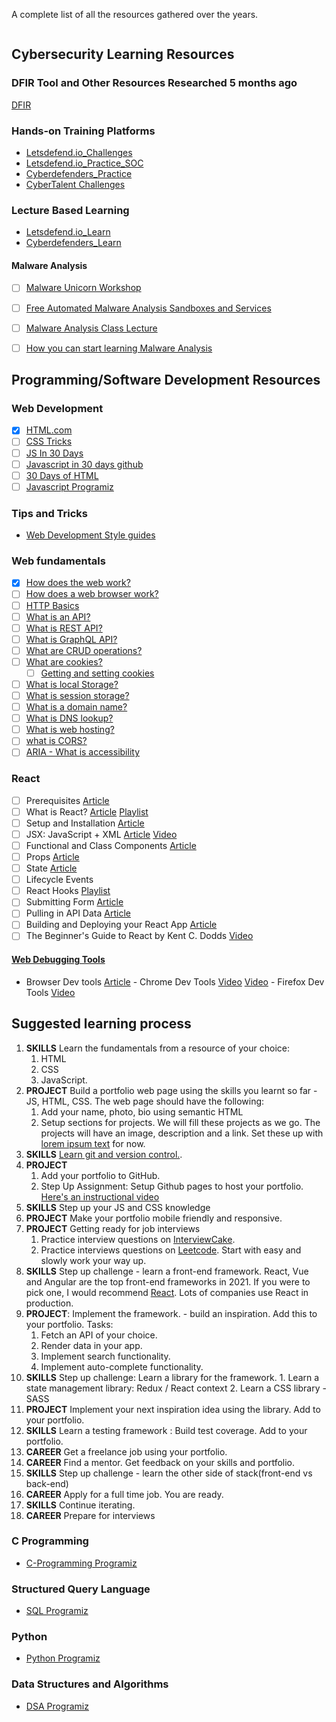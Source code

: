 A complete list of all the resources gathered over the years.
```toc
```
## Cybersecurity Learning Resources
### DFIR Tool and Other Resources Researched 5 months ago
[DFIR](Cybersecurity/DigitalForensics&IncidentResponse)

### Hands-on Training Platforms
- [Letsdefend.io_Challenges](https://app.letsdefend.io/challenge/) 
- [Letsdefend.io_Practice_SOC](https://app.letsdefend.io/monitoring/alerts/)
- [Cyberdefenders_Practice](https://cyberdefenders.org/blueteam-ctf-challenges/)
- [CyberTalent Challenges](https://cybertalents.com/challenges)

### Lecture Based Learning
- [Letsdefend.io_Learn](https://app.letsdefend.io/#)
- [Cyberdefenders_Learn](https://cyberdefenders.org/blueteam-training/)

#### Malware Analysis
- [ ] [Malware Unicorn Workshop](https://malwareunicorn.org/#/workshops)
- [ ] [Free Automated Malware Analysis Sandboxes and Services](https://zeltser.com/automated-malware-analysis/)
- [ ] [Malware Analysis Class Lecture](https://class.malware.re/)
- [ ] [How you can start learning Malware Analysis](https://www.sans.org/blog/how-you-can-start-learning-malware-analysis/)


## Programming/Software Development Resources
### Web Development
- [x] [HTML.com](https://html.com/)
- [ ] [CSS Tricks](https://css-tricks.com/)
- [ ] [JS In 30 Days](https://courses.wesbos.com/account)
- [ ] [Javascript in 30 days github](https://github.com/Asabeneh/30-Days-Of-JavaScript)
- [ ] [30 Days of HTML](https://github.com/Asabeneh/30-Days-Of-HTML)
- [ ] [Javascript Programiz](https://www.programiz.com/javascript)

### Tips and Tricks
- [Web Development Style guides](http://styleguides.io/)

### Web fundamentals
- [x] [How does the web work?](https://developer.mozilla.org/en-US/docs/Learn/Common_questions/How_does_the_Internet_work)
- [ ] [How does a web browser work?](https://medium.com/@monica1109/what-happens-when-i-type-any-url-in-the-browser-3719c6357da2)
- [ ] [HTTP Basics](https://www.youtube.com/watch?v=t3xrHaqX2tc&ab_channel=OracleDevelopers)
- [ ] [What is an API?](https://www.youtube.com/watch?v=Yzx7ihtCGBs&ab_channel=CodeWithChris)
- [ ] [What is REST API?](https://www.youtube.com/watch?v=lsMQRaeKNDk&ab_channel=IBMCloud)
- [ ] [What is GraphQL API?](https://www.youtube.com/watch?v=VjXb3PRL9WI&ab_channel=LevelUpTuts)
- [ ] [What are CRUD operations?](https://www.codecademy.com/articles/what-is-crud)
- [ ] [What are cookies?](https://www.youtube.com/watch?v=rdVPflECed8&ab_channel=CreateaProWebsite)
	- [ ] [Getting and setting cookies](https://javascript.info/cookie)
- [ ] [What is local Storage?](https://www.smashingmagazine.com/2010/10/local-storage-and-how-to-use-it/)
- [ ] [What is session storage?](https://www.javascripttutorial.net/web-apis/javascript-sessionstorage/)
- [ ] [What is a domain name?](https://www.youtube.com/watch?v=Y4cRx19nhJk&ab_channel=CreateaProWebsite)
- [ ] [What is DNS lookup?](https://www.youtube.com/watch?v=Rck3BALhI5c&ab_channel=Techquickie)
- [ ] [What is web hosting?](https://www.youtube.com/watch?v=H8oAvyqQwew&ab_channel=CreateaProWebsite)
- [ ] [what is CORS?](https://developer.mozilla.org/en-US/docs/Web/HTTP/CORS)
- [ ] [ARIA - What is accessibility](https://developer.mozilla.org/en-US/docs/Learn/Accessibility/What_is_accessibility)

### React
- [ ] Prerequisites [Article](https://www.taniarascia.com/getting-started-with-react/#prerequisites)
- [ ] What is React? [Article](https://www.taniarascia.com/getting-started-with-react/#what-is-react) [Playlist](https://www.youtube.com/playlist?list=PL4cUxeGkcC9ij8CfkAY2RAGb-tmkNwQHG)
- [ ] Setup and Installation [Article](https://www.taniarascia.com/getting-started-with-react/#setup-and-installation)
- [ ] JSX: JavaScript + XML [Article](https://www.taniarascia.com/getting-started-with-react/#jsx-javascript--xml) [Video](https://youtu.be/BS9g6Z3lbBU)
- [ ] Functional and Class Components [Article](https://www.taniarascia.com/getting-started-with-react/#components)
- [ ] Props [Article](https://www.taniarascia.com/getting-started-with-react/#props)
- [ ] State [Article](https://www.taniarascia.com/getting-started-with-react/#state)
- [ ] Lifecycle Events
- [ ] React Hooks [Playlist](https://www.youtube.com/playlist?list=PLZlA0Gpn_vH8EtggFGERCwMY5u5hOjf-h)
- [ ] Submitting Form [Article](https://www.taniarascia.com/getting-started-with-react/#submitting-form-data)
- [ ] Pulling in API Data [Article](https://www.taniarascia.com/getting-started-with-react/#pulling-in-api-data)
- [ ] Building and Deploying your React App [Article](https://www.taniarascia.com/getting-started-with-react/#building-and-deploying-a-react-app)
- [ ] The Beginner's Guide to React by Kent C. Dodds [Video](https://egghead.io/courses/the-beginner-s-guide-to-react)

#### [Web Debugging Tools](https://github.com/shrutikapoor08/Learn-Web-Development-Checklist#debugging-tools)

-    Browser Dev tools [Article](https://developer.mozilla.org/en-US/docs/Learn/Common_questions/What_are_browser_developer_tools)
    -    Chrome Dev Tools [Video](https://www.youtube.com/watch?v=H0XScE08hy8&ab_channel=GoogleChromeDevelopers) [Video](https://www.youtube.com/watch?v=e1gAyQuIFQo&ab_channel=GoogleChromeDevelopers)
    -    Firefox Dev Tools [Video](https://www.youtube.com/watch?v=Sp9ZfSvpf7A&ab_channel=MozillaDeveloper)

## Suggested learning process

1.  **SKILLS** Learn the fundamentals from a resource of your choice:
    1.  HTML
    2.  CSS
    3.  JavaScript.
2.  **PROJECT** Build a portfolio web page using the skills you learnt so far - JS, HTML, CSS. The web page should have the following:
    1.  Add your name, photo, bio using semantic HTML
    2.  Setup sections for projects. We will fill these projects as we go. The projects will have an image, description and a link. Set these up with [lorem ipsum text](https://loremipsum.io/) for now.
3.  **SKILLS** [Learn git and version control.](https://youtu.be/8JJ101D3knE).
4.  **PROJECT**
    1.  Add your portfolio to GitHub.
    2.  Step Up Assignment: Setup Github pages to host your portfolio. [Here's an instructional video](https://www.youtube.com/watch?v=794yrQWAOD8&ab_channel=iEatWebsites)
5.  **SKILLS** Step up your JS and CSS knowledge
6.  **PROJECT** Make your portfolio mobile friendly and responsive.
7.  **PROJECT** Getting ready for job interviews
    1.  Practice interview questions on [InterviewCake](https://www.interviewcake.com/).
    2.  Practice interviews questions on [Leetcode](https://leetcode.com/). Start with easy and slowly work your way up.
8.  **SKILLS** Step up challenge - learn a front-end framework. React, Vue and Angular are the top front-end frameworks in 2021. If you were to pick one, I would recommend [React](https://reactjs.org/). Lots of companies use React in production.
9.  **PROJECT**: Implement the framework. - build an inspiration. Add this to your portfolio. Tasks:
    1.  Fetch an API of your choice.
    2.  Render data in your app.
    3.  Implement search functionality.
    4.  Implement auto-complete functionality.
10.  **SKILLS** Step up challenge: Learn a library for the framework.
    1.  Learn a state management library: Redux / React context
    2.  Learn a CSS library - SASS
11.  **PROJECT** Implement your next inspiration idea using the library. Add to your portfolio.
12.  **SKILLS** Learn a testing framework : Build test coverage. Add to your portfolio.
13.  **CAREER** Get a freelance job using your portfolio.
14.  **CAREER** Find a mentor. Get feedback on your skills and portfolio.
15.  **SKILLS** Step up challenge - learn the other side of stack(front-end vs back-end)
16.  **CAREER** Apply for a full time job. You are ready.
17.  **SKILLS** Continue iterating.
18.  **CAREER** Prepare for interviews

### C Programming
- [C-Programming Programiz](https://www.programiz.com/c-programming)

### Structured Query Language
- [SQL Programiz](https://www.programiz.com/sql)

### Python
- [Python Programiz](https://www.programiz.com/python-programming)

### Data Structures and Algorithms
- [DSA Programiz](https://www.programiz.com/dsa)